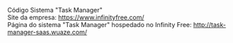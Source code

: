 Código Sistema "Task Manager"<br>
Site da empresa: https://www.infinityfree.com/<br>
Página do sistema "Task Manager" hospedado no Infinity Free: http://task-manager-saas.wuaze.com/

